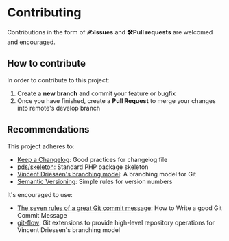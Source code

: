 Contributing
============

Contributions in the form of **✍Issues** and **🛠Pull requests** are welcomed 
and encouraged.

How to contribute
-----------------

In order to contribute to this project:

1. Create a **new branch** and commit your feature or bugfix
2. Once you have finished, create a **Pull Request** to merge your changes into 
remote's develop branch 

Recommendations
---------------

This project adheres to:

* [Keep a Changelog]: Good practices for changelog file
* [pds/skeleton]: Standard PHP package skeleton
* [Vincent Driessen's branching model]: A branching model for Git
* [Semantic Versioning]: Simple rules for version numbers

It's encouraged to use:

* [The seven rules of a great Git commit message]: How to Write a good Git 
Commit Message
* [git-flow]: Git extensions to provide high-level repository operations for 
Vincent Driessen's branching model  


[Contributor Covenant]: https://www.contributor-covenant.org/
[git-flow]: https://danielkummer.github.io/git-flow-cheatsheet/
[Keep a Changelog]: http://keepachangelog.com/en/1.0.0/
[pds/skeleton]: https://github.com/php-pds/skeleton
[Semantic Versioning]: http://semver.org/
[The seven rules of a great Git commit message]: https://chris.beams.io/posts/git-commit/#seven-rules
[Vincent Driessen's branching model]: http://nvie.com/posts/a-successful-git-branching-model/
